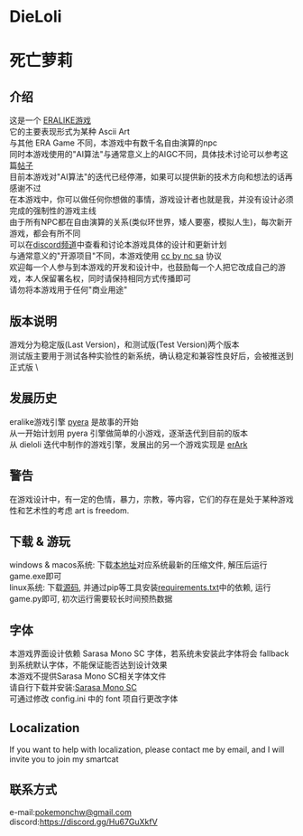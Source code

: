 DieLoli
====
死亡萝莉
====

介绍
----
这是一个 [ERALIKE游戏](http://www.emuera.net/) \
它的主要表现形式为某种 Ascii Art \
与其他 ERA Game 不同，本游戏中有数千名自由演算的npc \
同时本游戏使用的"AI算法"与通常意义上的AIGC不同，具体技术讨论可以参考这篇[帖子](https://v2ex.com/t/941790) \
目前本游戏对"AI算法"的迭代已经停滞，如果可以提供新的技术方向和想法的话再感谢不过 \
在本游戏中，你可以做任何你想做的事情，游戏设计者也就是我，并没有设计必须完成的强制性的游戏主线 \
由于所有NPC都在自由演算的关系(类似环世界，矮人要塞，模拟人生)，每次新开游戏，都会有所不同 \
可以在[discord频道](discord:https://discord.gg/Hu67GuXkfV)中查看和讨论本游戏具体的设计和更新计划 \
与通常意义的"开源项目"不同，本游戏使用 [cc by nc sa](http://creativecommons.org/licenses/by-nc-sa/2.0/) 协议 \
欢迎每一个人参与到本游戏的开发和设计中，也鼓励每一个人把它改成自己的游戏，本人保留署名权，同时请保持相同方式传播即可 \
请勿将本游戏用于任何"商业用途"

版本说明
----
游戏分为稳定版(Last Version)，和测试版(Test Version)两个版本 \
测试版主要用于测试各种实验性的新系统，确认稳定和兼容性良好后，会被推送到正式版 \

发展历史
----
eralike游戏引擎 [pyera](https://github.com/qsjl11/pyera) 是故事的开始 \
从一开始计划用 pyera 引擎做简单的小游戏，逐渐迭代到目前的版本 \
从 dieloli 迭代中制作的游戏引擎，发展出的另一个游戏实现是 [erArk](https://github.com/Godofcong-1/erArk)

警告
----
在游戏设计中，有一定的色情，暴力，宗教，等内容，它们的存在是处于某种游戏性和艺术性的考虑 art is freedom.

下载 & 游玩
----
windows & macos系统: 下载[本地址](https://github.com/pokemonchw/dieloli/releases)对应系统最新的压缩文件, 解压后运行game.exe即可 \
linux系统: 下载[源码](https://github.com/pokemonchw/dieloli/archive/refs/heads/master.zip), 并通过pip等工具安装[requirements.txt](https://github.com/pokemonchw/dieloli/blob/master/requirements.txt)中的依赖, 运行game.py即可, 初次运行需要较长时间预热数据

字体
----
本游戏界面设计依赖 Sarasa Mono SC 字体，若系统未安装此字体将会 fallback 到系统默认字体，不能保证能否达到设计效果 \
本游戏不提供Sarasa Mono SC相关字体文件 \
请自行下载并安装:[Sarasa Mono SC](https://github.com/be5invis/Sarasa-Gothic) \
可通过修改 config.ini 中的 font 项自行更改字体

Localization
----
If you want to help with localization, please contact me by email, and I will invite you to join my smartcat

联系方式
----
e-mail:pokemonchw@gmail.com \
discord:https://discord.gg/Hu67GuXkfV

